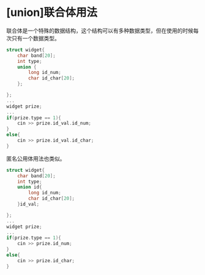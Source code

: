 # [union]联合体用法
联合体是一个特殊的数据结构，这个结构可以有多种数据类型，但在使用的时候每次只有一个数据类型。
```C++
struct widget{
    char band[20];
    int type;
    union {
        long id_num;
        char id_char[20];
    };

};
...
widget prize;
...
if(prize.type == 1){
    cin >> prize.id_val.id_num;
}
else{
    cin >> prize.id_val.id_char;
}
```
匿名公用体用法也类似。
```C++
struct widget{
    char band[20];
    int type;
    union id{
        long id_num;
        char id_char[20];
    }id_val;

};
...
widget prize;
...
if(prize.type == 1){
    cin >> prize.id_num;
}
else{
    cin >> prize.id_char;
}
```

